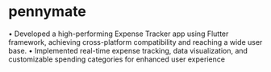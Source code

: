 # pennymate

• Developed a high-performing Expense Tracker app using Flutter framework, achieving cross-platform compatibility and reaching a
wide user base.
• Implemented real-time expense tracking, data visualization, and customizable spending categories for enhanced user experience

